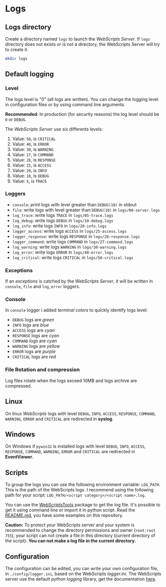# Logs

## Logs directory

Create a directory named `logs` to launch the *WebScripts Server*. If `logs` directory does not exists or is not a directory, the WebScripts Server will try to create it.

```bash
mkdir logs
```

## Default logging

### Level
The logs level is "0" (all logs are written).
You can change the logging level in configuration files or by using command line arguments.

**Recommended**: In production (for security reasons) the log level should be `0` or `DEBUG`.

The *WebScripts Server* use six differents levels:

 1. Value: `50`, is `CRITICAL`
 2. Value: `40`, is `ERROR`
 3. Value: `30`, is `WARNING`
 3. Value: `27`, is `COMMAND`
 3. Value: `26`, is `RESPONSE`
 3. Value: `25`, is `ACCESS`
 4. Value: `20`, is `INFO`
 5. Value: `10`, is `DEBUG`
 6. Value: `5`, is `TRACE`

### Loggers

 - `console`: *print* logs with level greater than `DEBUG(10)` in stdout
 - `file`: write logs with level greater than `DEBUG(10)` in `logs/00-server.logs`
 - `log_trace`: write logs `TRACE` in `logs/05-trace.logs`
 - `log_debug`: write logs `DEBUG` in `logs/10-debug.logs`
 - `log_info`: write logs `INFO` in `logs/20-info.logs`
 - `logger_access`: write logs `ACCESS` in `logs/25-access.logs`
 - `logger_response`: write logs `RESPONSE` in `logs/26-response.logs`
 - `logger_command`: write logs `COMMAND` in `logs/27-command.logs`
 - `log_warning`: write logs `WARNING` in `logs/30-warning.logs`
 - `log_error`: write logs `ERROR` in `logs/40-error.logs`
 - `log_critical`: write logs `CRITICAL` in `logs/50-critical.logs`

### Exceptions

If an *exceptions* is catched by the *WebScripts Server*, it will be written in `console`, `file` and `log_error` loggers.

### Console

In `console` logger i added *terminal colors* to quickly identify logs level:

 - `DEBUG` logs are *green*
 - `INFO` logs are *blue*
 - `ACCESS` logs are *cyan*
 - `RESPONSE` logs are *cyan*
 - `COMMAND` logs are *cyan*
 - `WARNING` logs are *yellow*
 - `ERROR` logs are *purple*
 - `CRITICAL` logs are *red*

### File Rotation and compression

Log files rotate when the logs exceed 10MB and logs archive are compressed.

## Linux

On linux *WebScripts* logs with level `DEBUG`, `INFO`, `ACCESS`, `RESPONSE`, `COMMAND`, `WARNING`, `ERROR` and `CRITICAL` are redirected in **syslog**.

## Windows

On Windows if `pywin32` is installed logs with level `DEBUG`, `INFO`, `ACCESS`, `RESPONSE`, `COMMAND`, `WARNING`, `ERROR` and `CRITICAL` are redirected in **EventViewer**.

## Scripts

To group the logs you can use the following environment variable: `LOG_PATH`. This is the path of the WebScripts logs. I recommend using the following path for your script: `LOG_PATH/<script category>/<script name>.log`.

You can use the [WebScriptsTools](https://github.com/mauricelambert/WebScriptsTools) package to get the log file. It's possible to get it using command line or import it in python script. Read the [README.md](https://github.com/mauricelambert/WebScriptsTools#readme), you have some examples on this repository.

**Caution:** To protect your WebScripts server and your system is recommended to change the directory permissions and owner (`root:root 755`), your script can not create a file in this directory (current directory of the script). **You can not make a log file in the current directory.**

## Configuration

The configuration can be edited, you can write your own configuration file, in `./config/logger.ini`, based on the WebScripts *logger.ini*. The WebScripts server use the default *python logging* library, get the documentation [here](https://docs.python.org/).
